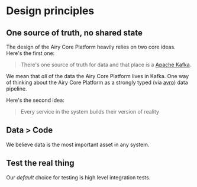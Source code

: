 # Design principles

## One source of truth, no shared state

The design of the Airy Core Platform heavily relies on two core ideas. Here's the first one:

> There's one source of truth for data and that place is a [Apache
> Kafka](https://kafka.apache.org).

We mean that _all_ of the data the Airy Core Platform lives in Kafka. One way of
thinking about the Airy Core Platform as a strongly typed (via
[avro](https://avro.apache.org)) data pipeline.

Here's the second idea:

> Every service in the system builds their version of reality

## Data > Code

We believe data is the most important asset in any system.

## Test the real thing

Our _default_ choice for testing is high level integration tests.
